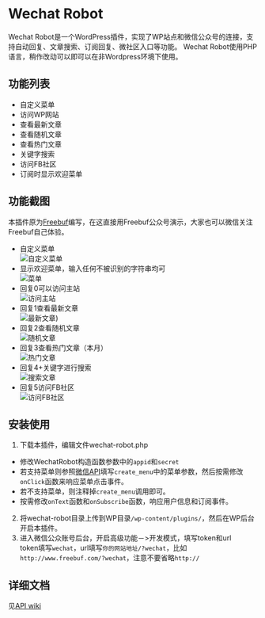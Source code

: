 Wechat Robot
============
Wechat Robot是一个WordPress插件，实现了WP站点和微信公众号的连接，支持自动回复、文章搜索、订阅回复、微社区入口等功能。
Wechat Robot使用PHP语言，稍作改动可以即可以在非Wordpress环境下使用。



## 功能列表
- 自定义菜单
- 访问WP网站
- 查看最新文章
- 查看随机文章
- 查看热门文章
- 关键字搜索
- 访问FB社区
- 订阅时显示欢迎菜单



## 功能截图
本插件原为[Freebuf](http://www.freebuf.com)编写，在这直接用Freebuf公众号演示，大家也可以微信关注Freebuf自己体验。

- 自定义菜单<br>
![自定义菜单](https://github.com/wangvsa/wechat-robot/blob/master/screenshot/custom_menu.png)
- 显示欢迎菜单，输入任何不被识别的字符串均可<br>
![菜单](https://github.com/wangvsa/wechat-robot/blob/master/screenshot/menu.png)
- 回复0可以访问主站<br>
![访问主站](https://github.com/wangvsa/wechat-robot/blob/master/screenshot/visit_wp.png)
- 回复1查看最新文章<br>
![最新文章](https://github.com/wangvsa/wechat-robot/blob/master/screenshot/recent.png))
- 回复2查看随机文章<br>
![随机文章](https://github.com/wangvsa/wechat-robot/blob/master/screenshot/random.png)
- 回复3查看热门文章（本月）<br>
![热门文章](https://github.com/wangvsa/wechat-robot/blob/master/screenshot/hotest.png)
- 回复4+关键字进行搜索<br>
![搜索文章](https://github.com/wangvsa/wechat-robot/blob/master/screenshot/search.png)
- 回复5访问FB社区<br>
![访问FB社区](https://github.com/wangvsa/wechat-robot/blob/master/screenshot/weishequ.png)



## 安装使用
1. 下载本插件，编辑文件wechat-robot.php<br>
  * 修改WechatRobot构造函数参数中的`appid`和`secret`
  * 若支持菜单则参照[微信API](http://mp.weixin.qq.com/wiki/index.php?title=%E8%87%AA%E5%AE%9A%E4%B9%89%E8%8F%9C%E5%8D%95%E5%88%9B%E5%BB%BA%E6%8E%A5%E5%8F%A3)填写`create_menu`中的菜单参数，然后按需修改`onClick`函数来响应菜单点击事件。
  * 若不支持菜单，则注释掉`create_menu`调用即可。
  * 按需修改`onText`函数和`onSubscribe`函数，响应用户信息和订阅事件。
2. 将wechat-robot目录上传到WP目录`/wp-content/plugins/`，然后在WP后台开启本插件。
3. 进入微信公众账号后台，开启高级功能－>开发模式，填写token和url<br>
token填写`wechat`，url填写`你的网站地址/?wechat`，比如`http://www.freebuf.com/?wechat`，注意不要省略`http://`

## 详细文档
见[API wiki](https://github.com/wangvsa/wechat-robot/wiki/API文档)

